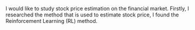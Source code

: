 I would like to study stock price estimation on the financial market. Firstly, I researched the method that is used to estimate stock price, I found the Reinforcement Learning (RL) method.

